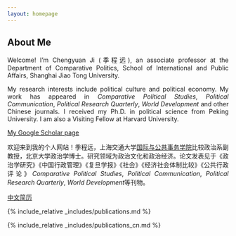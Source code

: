 ```yaml
---
layout: homepage
---
```


## About Me

<p style="text-align:justify">
Welcome! I’m Chengyuan Ji (季程远), an associate professor at the Department of Comparative Politics, School of International and Public Affairs, Shanghai Jiao Tong University.
</p>

<p style="text-align:justify">
My research interests include political culture and political economy. My work has appeared in <i>Comparative Political Studies</i>, <i>Political Communication</i>, <i>Political Research Quarterly</i>, <i>World Development</i> and other Chinese journals. I received my Ph.D. in political science from Peking University. I am also a Visiting Fellow at Harvard University.
</p>

[My Google Scholar page](https://scholar.google.com.hk/citations?user=PPXcdVUAAAAJ&hl=zh-CN)

<p style="text-align:justify">
欢迎来到我的个人网站！季程远，上海交通大学<a href="https://www.sipa.sjtu.edu.cn/">国际与公共事务学院</a>比较政治系副教授，北京大学政治学博士。研究领域为政治文化和政治经济。论文发表见于《政治学研究》《中国行政管理》《复旦学报》《社会》《经济社会体制比较》《公共行政评论》<i>Comparative Political Studies</i>, <i>Political Communication</i>, <i>Political Research Quarterly</i>, <i>World Development</i>等刊物。
</p>

[中文简历](https://chengyuanji.com/assets/files/cv_ch.pdf)

{% include_relative _includes/publications.md %}

{% include_relative _includes/publications_cn.md %}
